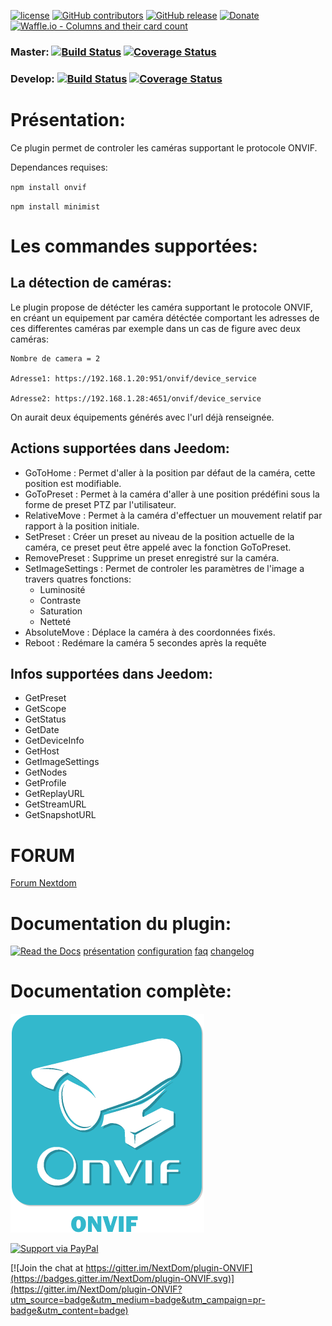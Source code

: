 

[![license](https://img.shields.io/github/license/NextDom/plugin-ONVIF.svg)](./LICENSE) [![GitHub contributors](https://img.shields.io/github/contributors/NextDom/plugin-ONVIF.svg)](../../graphs/contributors) [![GitHub release](https://img.shields.io/github/release/NextDom/plugin-ONVIF.svg)](../../releases) [![Donate](https://img.shields.io/badge/Donate-PayPal-green.svg)](https://www.paypal.me/_USERNAME) [![Waffle.io - Columns and their card count](https://badge.waffle.io/NextDom/plugin-ONVIF.svg?columns=all)](https://waffle.io/NextDom/plugin-ONVIF)

### Master: [![Build Status](https://travis-ci.org/NextDom/plugin-ONVIF.svg?branch=master)](https://travis-ci.org/NextDom/plugin-ONVIF)  [![Coverage Status](https://coveralls.io/repos/github/NextDom/plugin-ONVIF/badge.svg?branch=master)](https://coveralls.io/github/NextDom/plugin-ONVIF?branch=master)

### Develop: [![Build Status](https://travis-ci.org/NextDom/plugin-ONVIF.svg?branch=develop)](https://travis-ci.org/NextDom/plugin-ONVIF)  [![Coverage Status](https://coveralls.io/repos/github/NextDom/plugin-ONVIF/badge.svg?branch=develop)](https://coveralls.io/github/NextDom/plugin-ONVIF?branch=develop)

# Présentation:

Ce plugin permet de controler les caméras supportant le protocole ONVIF. 

Dependances requises:

`npm install onvif`

`npm install minimist`

# Les commandes supportées:

## La détection de caméras:

Le plugin propose de détécter les caméra supportant le protocole ONVIF, en créant un equipement par caméra détéctée comportant les adresses de ces differentes caméras par exemple dans un cas de figure avec deux caméras:

```
Nombre de camera = 2

Adresse1: https://192.168.1.20:951/onvif/device_service

Adresse2: https://192.168.1.28:4651/onvif/device_service
```
On aurait deux équipements générés avec l'url déjà renseignée.

## Actions supportées dans Jeedom:

* GoToHome : Permet d'aller à la position par défaut de la caméra, cette position est modifiable.
* GoToPreset : Permet à la caméra d'aller à une position prédéfini sous la forme de preset PTZ par l'utilisateur.
* RelativeMove : Permet à la caméra d'effectuer un mouvement relatif par rapport à la position initiale.
* SetPreset : Créer un preset au niveau de la position actuelle de la caméra, ce preset peut être appelé avec la fonction GoToPreset.
* RemovePreset : Supprime un preset enregistré sur la caméra.
* SetImageSettings : Permet de controler les paramètres de l'image a travers quatres fonctions:
  * Luminosité
  * Contraste
  * Saturation
  * Netteté
* AbsoluteMove : Déplace la caméra à des coordonnées fixés.
* Reboot : Redémare la caméra 5 secondes après la requête

## Infos supportées dans Jeedom:

* GetPreset 
* GetScope
* GetStatus
* GetDate
* GetDeviceInfo
* GetHost
* GetImageSettings
* GetNodes 
* GetProfile
* GetReplayURL
* GetStreamURL
* GetSnapshotURL

# FORUM
[Forum Nextdom](https://www.nextdom.org/plugin-onvif/plugin-onvif)

# Documentation du plugin:
[![Read the Docs](https://img.shields.io/readthedocs/pip.svg)](docs/fr_FR/presentation.md)
[présentation](docs/fr_FR/presentation.md) [configuration](docs/fr_FR/configuration.md) [faq](docs/fr_FR/faq.md) [changelog](docs/fr_FR/changelog.md)

# Documentation complète:

[![Read the Docs](plugin_info/ONVIF_icon.png)](https://NextDom.github.io/plugin-ONVIF)


[![Support via PayPal](https://cdn.rawgit.com/twolfson/paypal-github-button/1.0.0/dist/button.svg)](https://www.paypal.me/_USERNAME/)

[![Join the chat at https://gitter.im/NextDom/plugin-ONVIF](https://badges.gitter.im/NextDom/plugin-ONVIF.svg)](https://gitter.im/NextDom/plugin-ONVIF?utm_source=badge&utm_medium=badge&utm_campaign=pr-badge&utm_content=badge)
